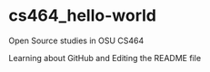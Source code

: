 # cs464_hello-world
Open Source studies in OSU CS464

Learning about GitHub and Editing the README file
